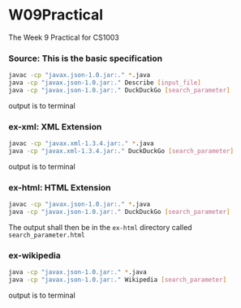 # W09Practical
The Week 9 Practical for CS1003

### Source: This is the basic specification

```bash
javac -cp "javax.json-1.0.jar:." *.java
java -cp "javax.json-1.0.jar:." Describe [input_file]
java -cp "javax.json-1.0.jar:." DuckDuckGo [search_parameter]
```

output is to terminal

### ex-xml: XML Extension

```bash
javac -cp "javax.xml-1.3.4.jar:." *.java
java -cp "javax.xml-1.3.4.jar:." DuckDuckGo [search_parameter]
```

output is to terminal

### ex-html: HTML Extension

```bash
javac -cp "javax.json-1.0.jar:." *.java
java -cp "javax.json-1.0.jar:." DuckDuckGo [search_parameter]
```

The output shall then be in the `ex-html` directory called `search_parameter.html`

### ex-wikipedia

```bash
java -cp "javax.json-1.0.jar:." *.java
java -cp "javax.json-1.0.jar:." Wikipedia [search_parameter]
```

output is to terminal